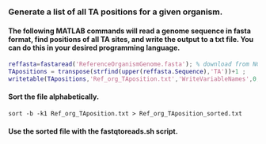 ### Generate a list of all TA positions for a given organism.


#### The following MATLAB commands will read a genome sequence in fasta format, find positions of all TA sites, and write the output to a txt file. You can do this in your desired programming language.

```matlab
reffasta=fastaread('ReferenceOrganismGenome.fasta'); % download from NCBI.
TApositions = transpose(strfind(upper(reffasta.Sequence),'TA'))+1 ;
writetable(TApositions,'Ref_org_TAposition.txt','WriteVariableNames',0,'delimiter','\t');
```

#### Sort the file alphabetically. 
```shell
sort -b -k1 Ref_org_TAposition.txt > Ref_org_TAposition_sorted.txt
```
#### Use the sorted file with the fastqtoreads.sh script. 
